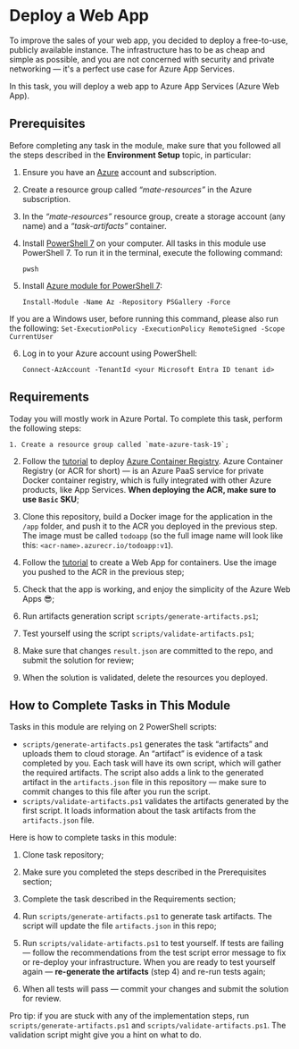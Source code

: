 # Deploy a Web App

To improve the sales of your web app, you decided to deploy a free-to-use, publicly available instance. The infrastructure has to be as cheap and simple as possible, and you are not concerned with security and private networking — it's a perfect use case for Azure App Services. 

In this task, you will deploy a web app to Azure App Services (Azure Web App). 

## Prerequisites

Before completing any task in the module, make sure that you followed all the steps described in the **Environment Setup** topic, in particular: 

1. Ensure you have an [Azure](https://azure.microsoft.com/en-us/free/) account and subscription.

2. Create a resource group called *“mate-resources”* in the Azure subscription.

3. In the *“mate-resources”* resource group, create a storage account (any name) and a *“task-artifacts”* container.

4. Install [PowerShell 7](https://learn.microsoft.com/en-us/powershell/scripting/install/installing-powershell?view=powershell-7.4) on your computer. All tasks in this module use PowerShell 7. To run it in the terminal, execute the following command: 
    ```
    pwsh
    ```

5. Install [Azure module for PowerShell 7](https://learn.microsoft.com/en-us/powershell/azure/install-azure-powershell?view=azps-11.3.0): 
    ```
    Install-Module -Name Az -Repository PSGallery -Force
    ```
If you are a Windows user, before running this command, please also run the following: 
    ```
    Set-ExecutionPolicy -ExecutionPolicy RemoteSigned -Scope CurrentUser
    ```

6. Log in to your Azure account using PowerShell:
    ```
    Connect-AzAccount -TenantId <your Microsoft Entra ID tenant id>
    ```

## Requirements

Today you will mostly work in Azure Portal. To complete this task, perform the following steps: 

    1. Create a resource group called `mate-azure-task-19`;

2. Follow the [tutorial](https://learn.microsoft.com/en-us/azure/container-registry/container-registry-get-started-portal?tabs=azure-powershell) to deploy [Azure Container Registry](https://learn.microsoft.com/en-us/azure/container-registry/container-registry-intro). Azure Container Registry (or ACR for short) — is an Azure PaaS service for private Docker container registry, which is fully integrated with other Azure products, like App Services. **When deploying the ACR, make sure to use `Basic` SKU**;

3. Clone this repository, build a Docker image for the application in the `/app` folder, and push it to the ACR you deployed in the previous step. The image must be called `todoapp` (so the full image name will look like this: `<acr-name>.azurecr.io/todoapp:v1`).  

4. Follow the [tutorial](https://learn.microsoft.com/en-us/training/modules/deploy-run-container-app-service/5-exercise-deploy-web-app?pivots=csharp) to create a Web App for containers. Use the image you pushed to the ACR in the previous step;

5. Check that the app is working, and enjoy the simplicity of the Azure Web Apps :sunglasses:;

6. Run artifacts generation script `scripts/generate-artifacts.ps1`;

7. Test yourself using the script `scripts/validate-artifacts.ps1`;

8. Make sure that changes `result.json` are committed to the repo, and submit the solution for review; 

9. When the solution is validated, delete the resources you deployed.


## How to Complete Tasks in This Module 

Tasks in this module are relying on 2 PowerShell scripts: 

- `scripts/generate-artifacts.ps1` generates the task “artifacts” and uploads them to cloud storage. An “artifact” is evidence of a task completed by you. Each task will have its own script, which will gather the required artifacts. The script also adds a link to the generated artifact in the `artifacts.json` file in this repository — make sure to commit changes to this file after you run the script. 
- `scripts/validate-artifacts.ps1` validates the artifacts generated by the first script. It loads information about the task artifacts from the `artifacts.json` file.

Here is how to complete tasks in this module:

1. Clone task repository;

2. Make sure you completed the steps described in the Prerequisites section;

3. Complete the task described in the Requirements section;

4. Run `scripts/generate-artifacts.ps1` to generate task artifacts. The script will update the file `artifacts.json` in this repo;

5. Run `scripts/validate-artifacts.ps1` to test yourself. If tests are failing — follow the recommendations from the test script error message to fix or re-deploy your infrastructure. When you are ready to test yourself again — **re-generate the artifacts** (step 4) and re-run tests again; 

6. When all tests will pass — commit your changes and submit the solution for review. 

Pro tip: if you are stuck with any of the implementation steps, run `scripts/generate-artifacts.ps1` and `scripts/validate-artifacts.ps1`. The validation script might give you a hint on what to do.  

